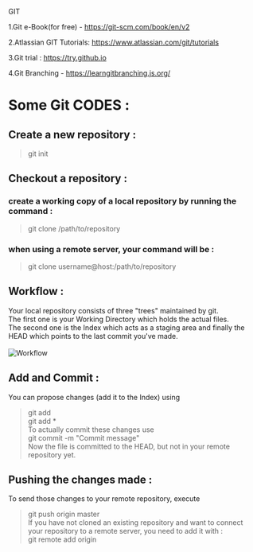GIT 


1.Git e-Book(for free) - https://git-scm.com/book/en/v2

2.Atlassian GIT Tutorials: https://www.atlassian.com/git/tutorials

3.Git trial : https://try.github.io

4.Git Branching - https://learngitbranching.js.org/

# Some Git CODES :<br>
## Create a new repository :<br>
> git init<br>
## Checkout a repository :<br>
### create a working copy of a local repository by running the command :<br>
> git clone /path/to/repository<br>
### when using a remote server, your command will be :<br>
> git clone username@host:/path/to/repository <br>
## Workflow :<br>
Your local repository consists of three "trees" maintained by git.<br> The first one is your Working Directory which holds the actual files.<br> The second one is the Index which acts as a staging area and finally the HEAD which points to the last commit you've made.<br><br>
![Workflow](http://rogerdudler.github.io/git-guide/img/trees.png)<br>
## Add and Commit :<br>
You can propose changes (add it to the Index) using<br>
> git add <filename><br>
> git add *<br>
To actually commit these changes use <br>
> git commit -m "Commit message"<br>
Now the file is committed to the HEAD, but not in your remote repository yet.
## Pushing the changes made :<br>
To send those changes to your remote repository, execute <br>
> git push origin master<br>
If you have not cloned an existing repository and want to connect your repository to a remote server, you need to add it with :<br>
> git remote add origin <server>

